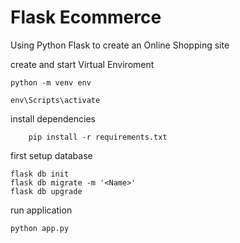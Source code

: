 # Flask Ecommerce
Using Python Flask to create an Online Shopping site


create and start Virtual Enviroment

```
python -m venv env

env\Scripts\activate

```

install dependencies

```
    pip install -r requirements.txt
```

first setup database

```
flask db init
flask db migrate -m '<Name>'
flask db upgrade
```

run application

```
python app.py

```
